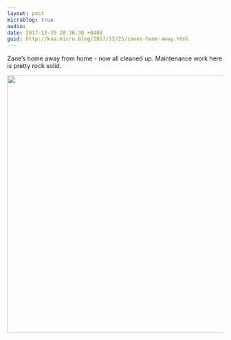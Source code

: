```yaml
---
layout: post
microblog: true
audio: 
date: 2017-12-25 20:36:30 +0400
guid: http://kaa.micro.blog/2017/12/25/zanes-home-away.html
---
```

Zane’s home away from home - now all cleaned up. Maintenance work here is pretty rock solid.

<img src="https://www.kaa.bz/uploads/2018/3230a6176b.jpg" width="600" height="600" />
